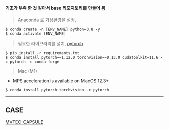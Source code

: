 #### 기초가 부족 한 것 같아서 base 리포지토리를 만들어 봄

>Anaconda 로 가상환경을 설정,
```console
$ conda create -n [ENV_NAME] python=3.8 -y
$ conda activate [ENV_NAME]
```
> 필요한 라이브러리를 설치, [pytorch](https://pytorch.org/)
```console
$ pip install -r requirements.txt
$ conda install pytorch==1.12.0 torchvision==0.13.0 cudatoolkit=11.6 -c pytorch -c conda-forge
```
> Mac (M1)
- MPS acceleration is available on MacOS 12.3+
```console
$ conda install pytorch torchvision -c pytorch
```

---
## CASE
[MVTEC-CAPSULE](ssl/mvtec_capsule.md)
